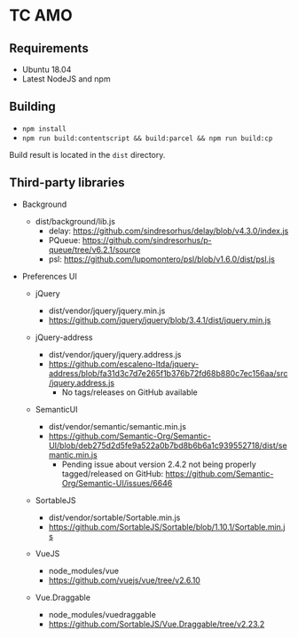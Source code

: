 # TC AMO

## Requirements

- Ubuntu 18.04
- Latest NodeJS and npm

## Building

- `npm install`
- `npm run build:contentscript && build:parcel && npm run build:cp`

Build result is located in the `dist` directory.

## Third-party libraries

- Background

  - dist/background/lib.js
    - delay: https://github.com/sindresorhus/delay/blob/v4.3.0/index.js
    - PQueue: https://github.com/sindresorhus/p-queue/tree/v6.2.1/source
    - psl: https://github.com/lupomontero/psl/blob/v1.6.0/dist/psl.js

- Preferences UI

  - jQuery

    - dist/vendor/jquery/jquery.min.js
    - https://github.com/jquery/jquery/blob/3.4.1/dist/jquery.min.js

  - jQuery-address

    - dist/vendor/jquery/jquery.address.js
    - https://github.com/escaleno-ltda/jquery-address/blob/fa31d3c7d7e265f1b376b72fd68b880c7ec156aa/src/jquery.address.js
      - No tags/releases on GitHub available

  - SemanticUI

    - dist/vendor/semantic/semantic.min.js
    - https://github.com/Semantic-Org/Semantic-UI/blob/deb275d2d5fe9a522a0b7bd8b6b6a1c939552718/dist/semantic.min.js
      - Pending issue about version 2.4.2 not being properly tagged/released on GitHub: https://github.com/Semantic-Org/Semantic-UI/issues/6646

  - SortableJS

    - dist/vendor/sortable/Sortable.min.js
    - https://github.com/SortableJS/Sortable/blob/1.10.1/Sortable.min.js

  - VueJS

    - node_modules/vue
    - https://github.com/vuejs/vue/tree/v2.6.10

  - Vue.Draggable

    - node_modules/vuedraggable
    - https://github.com/SortableJS/Vue.Draggable/tree/v2.23.2
